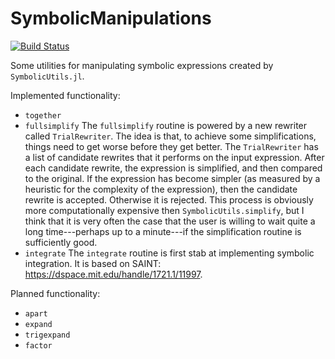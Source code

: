 # SymbolicManipulations

[![Build Status](https://github.com/adamslc/SymbolicManipulations.jl/workflows/CI/badge.svg)](https://github.com/adamslc/SymbolicManipulations.jl/actions)

Some utilities for manipulating symbolic expressions created by
`SymbolicUtils.jl`.

Implemented functionality:
* `together`
* `fullsimplify`
  The `fullsimplify` routine is powered by a new rewriter called
  `TrialRewriter`. The idea is that, to achieve some simplifications, things need
  to get worse before they get better. The `TrialRewriter` has a list of candidate
  rewrites that it performs on the input expression. After each candidate rewrite,
  the expression is simplified, and then compared to the original. If the
  expression has become simpler (as measured by a heuristic for the complexity of
  the expression), then the candidate rewrite is accepted. Otherwise it is
  rejected. This process is obviously more computationally expensive then
  `SymbolicUtils.simplify`, but I think that it is very often the case that the
  user is willing to wait quite a long time---perhaps up to a minute---if the
  simplification routine is sufficiently good.
* `integrate`
  The `integrate` routine is first stab at implementing symbolic integration. It
  is based on SAINT: https://dspace.mit.edu/handle/1721.1/11997.


Planned functionality:
* `apart`
* `expand`
* `trigexpand`
* `factor`
